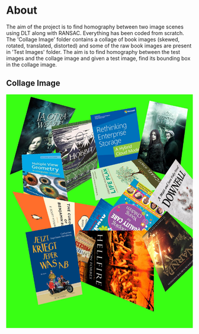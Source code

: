 # About
The aim of the project is to find homography between two image scenes using DLT along with RANSAC. Everything has been coded from scratch. The 'Collage Image' folder contains a collage of book images (skewed, rotated, translated, distorted) and some of the raw book images are present in 'Test Images' folder. The aim is to find homography between the test images and the collage image and given a test image, find its bounding box in the collage image.  <br/>

## Collage Image
![Collage Image](https://github.com/adityajain07/Homography_DLT_RANSAC/blob/master/Collage%20Image/collage_image.jpg)


